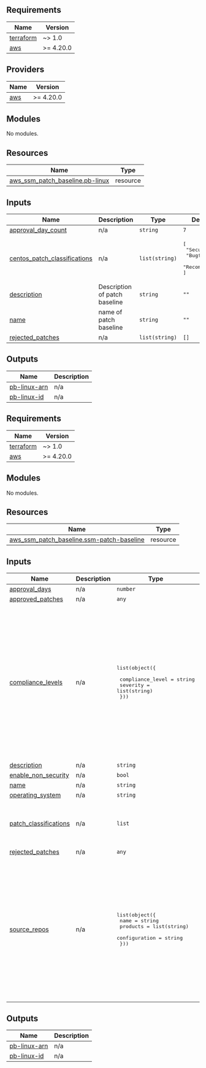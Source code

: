 ## Requirements

| Name | Version |
|------|---------|
| <a name="requirement_terraform"></a> [terraform](#requirement\_terraform) | ~> 1.0 |
| <a name="requirement_aws"></a> [aws](#requirement\_aws) | >= 4.20.0 |

## Providers

| Name | Version |
|------|---------|
| <a name="provider_aws"></a> [aws](#provider\_aws) | >= 4.20.0 |

## Modules

No modules.

## Resources

| Name | Type |
|------|------|
| [aws_ssm_patch_baseline.pb-linux](https://registry.terraform.io/providers/hashicorp/aws/latest/docs/resources/ssm_patch_baseline) | resource |

## Inputs

| Name | Description | Type | Default | Required |
|------|-------------|------|---------|:--------:|
| <a name="input_approval_day_count"></a> [approval\_day\_count](#input\_approval\_day\_count) | n/a | `string` | `7` | no |
| <a name="input_centos_patch_classifications"></a> [centos\_patch\_classifications](#input\_centos\_patch\_classifications) | n/a | `list(string)` | <pre>[<br>  "Security",<br>  "Bugfix",<br>  "Recommended"<br>]</pre> | no |
| <a name="input_description"></a> [description](#input\_description) | Description of patch baseline | `string` | `""` | no |
| <a name="input_name"></a> [name](#input\_name) | name of patch baseline | `string` | `""` | no |
| <a name="input_rejected_patches"></a> [rejected\_patches](#input\_rejected\_patches) | n/a | `list(string)` | `[]` | no |

## Outputs

| Name | Description |
|------|-------------|
| <a name="output_pb-linux-arn"></a> [pb-linux-arn](#output\_pb-linux-arn) | n/a |
| <a name="output_pb-linux-id"></a> [pb-linux-id](#output\_pb-linux-id) | n/a |

<!-- BEGIN_TF_DOCS -->
## Requirements

| Name | Version |
|------|---------|
| <a name="requirement_terraform"></a> [terraform](#requirement\_terraform) | ~> 1.0 |
| <a name="requirement_aws"></a> [aws](#requirement\_aws) | >= 4.20.0 |

## Modules

No modules.

## Resources

| Name | Type |
|------|------|
| [aws_ssm_patch_baseline.ssm-patch-baseline](https://registry.terraform.io/providers/hashicorp/aws/latest/docs/resources/ssm_patch_baseline) | resource |

## Inputs

| Name | Description | Type | Default | Required |
|------|-------------|------|---------|:--------:|
| <a name="input_approval_days"></a> [approval\_days](#input\_approval\_days) | n/a | `number` | `7` | no |
| <a name="input_approved_patches"></a> [approved\_patches](#input\_approved\_patches) | n/a | `any` | `null` | no |
| <a name="input_compliance_levels"></a> [compliance\_levels](#input\_compliance\_levels) | n/a | <pre>list(object({<br>    <br>    compliance_level = string<br>    severity = list(string)<br>  }))</pre> | <pre>[<br>  {<br>    "compliance_level": "CRITICAL",<br>    "severity": [<br>      "Critical",<br>      "Important"<br>    ]<br>  },<br>  {<br>    "compliance_level": "MEDIUM",<br>    "severity": [<br>      "Moderate"<br>    ]<br>  },<br>  {<br>    "compliance_level": "LOW",<br>    "severity": [<br>      "Low"<br>    ]<br>  }<br>]</pre> | no |
| <a name="input_description"></a> [description](#input\_description) | n/a | `string` | `"null"` | no |
| <a name="input_enable_non_security"></a> [enable\_non\_security](#input\_enable\_non\_security) | n/a | `bool` | `true` | no |
| <a name="input_name"></a> [name](#input\_name) | n/a | `string` | `"null"` | no |
| <a name="input_operating_system"></a> [operating\_system](#input\_operating\_system) | n/a | `string` | `"null"` | no |
| <a name="input_patch_classifications"></a> [patch\_classifications](#input\_patch\_classifications) | n/a | `list` | <pre>[<br>  "Security",<br>  "Bugfix",<br>  "Recommended"<br>]</pre> | no |
| <a name="input_rejected_patches"></a> [rejected\_patches](#input\_rejected\_patches) | n/a | `any` | `null` | no |
| <a name="input_source_repos"></a> [source\_repos](#input\_source\_repos) | n/a | <pre>list(object({<br>    name = string<br>    products = list(string)<br>    configuration = string<br>  }))</pre> | <pre>[<br>  {<br>    "configuration": "[base]\nname=CentOS-$releasever - Base\n#mirrorlist=http://mirrorlist.centos.org/?release=$releasever&arch=$basearch&repo=os&infra=$infra\nbaseurl=http://mirror.centos.org/centos/$releasever/os/$basearch/\ngpgcheck=1\ngpgkey=file:///etc/pki/rpm-gpg/RPM-GPG-KEY-CentOS-7\nexclude=corosync pacemaker\n",<br>    "name": "base",<br>    "products": [<br>      "CentOS7.0",<br>      "CentOS7.1",<br>      "CentOS7.2",<br>      "CentOS7.3",<br>      "CentOS7.4",<br>      "CentOS7.5",<br>      "CentOS7.6",<br>      "CentOS7.7",<br>      "CentOS7.8",<br>      "CentOS7.9"<br>    ]<br>  }<br>]</pre> | no |

## Outputs

| Name | Description |
|------|-------------|
| <a name="output_pb-linux-arn"></a> [pb-linux-arn](#output\_pb-linux-arn) | n/a |
| <a name="output_pb-linux-id"></a> [pb-linux-id](#output\_pb-linux-id) | n/a |
<!-- END_TF_DOCS -->
